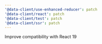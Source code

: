```yaml
---
'@data-client/use-enhanced-reducer': patch
'@data-client/react': patch
'@data-client/test': patch
'@data-client/ssr': patch
---
```


Improve compatibility with React 19
